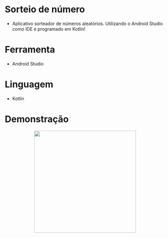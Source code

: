 # Sorteio de número
- Aplicativo sorteador de números aleatórios. Utilizando o Android Studio como IDE e programado em Kotlin!

# Ferramenta
- Android Studio

# Linguagem

- Kotlin

# Demonstração
<div align="center">
<image src="https://github.com/VolpeBA/SorteioNumero/assets/53006149/40ca4630-e086-4277-a27e-6d0948eadce1" width="320px" center>

</div>
